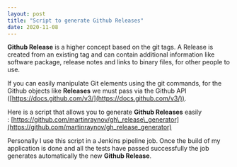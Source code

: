 ```yaml
---
layout: post
title: "Script to generate Github Releases"
date: 2020-11-08
---
```


**Github Release** is a higher concept based on the git tags. A Release is created from an existing tag and can contain additional information like software package, release notes and links to binary files, for other people to use.

If you can easily manipulate Git elements using the git commands, for the Github objects like **Releases** we must pass via the Github API ([https://docs.github.com/v3/](https://docs.github.com/v3/)).

Here is a script that allows you to generate **Github Releases** easily : [https://github.com/martinraynov/gh\_release\_generator](https://github.com/martinraynov/gh_release_generator)

Personally I use this script in a Jenkins pipeline job. Once the build of my application is done and all the tests have passed successfully the job generates automatically the new **Github Release**.
